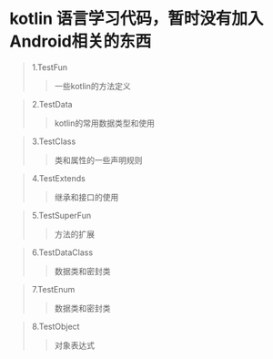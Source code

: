 # kotlin 语言学习代码，暂时没有加入Android相关的东西  

> 1.TestFun  
>   > 一些kotlin的方法定义  

> 2.TestData        
>   > kotlin的常用数据类型和使用           

> 3.TestClass    
>   > 类和属性的一些声明规则  

> 4.TestExtends  
>   > 继承和接口的使用  

> 5.TestSuperFun    
>   > 方法的扩展  

> 6.TestDataClass  
>   > 数据类和密封类    

> 7.TestEnum  
>   > 数据类和密封类   
 
> 8.TestObject  
>   > 对象表达式    